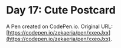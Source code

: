 # Day 17: Cute Postcard

A Pen created on CodePen.io. Original URL: [https://codepen.io/zekaeria/pen/xxeoJxx](https://codepen.io/zekaeria/pen/xxeoJxx).

